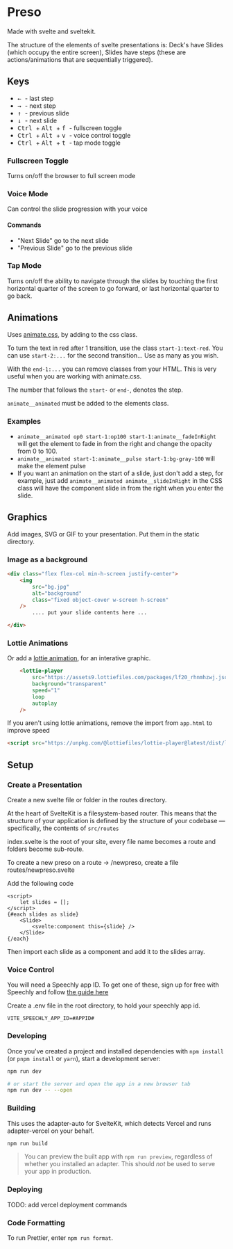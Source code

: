 # Preso

Made with svelte and sveltekit.

The structure of the elements of svelte presentations is: Deck's have Slides (which occupy the entire screen), Slides have steps (these are actions/animations that are sequentially triggered).


## Keys
- <kbd> &#8592; </kbd> - last step
- <kbd> &#8594; </kbd> - next step
- <kbd> &#8593; </kbd> -  previous slide
- <kbd> &#8595; </kbd> - next slide
- <kbd> Ctrl </kbd> + <kbd> Alt </kbd> + <kbd> f </kbd> - fullscreen toggle
- <kbd> Ctrl </kbd> + <kbd> Alt </kbd> + <kbd> v </kbd> - voice control toggle
- <kbd> Ctrl </kbd> + <kbd> Alt </kbd> + <kbd> t </kbd> - tap mode toggle

### Fullscreen Toggle
Turns on/off the browser to full screen mode

### Voice Mode
Can control the slide progression with your voice

#### Commands
- "Next Slide" go to the next slide
- "Previous Slide" go to the previous slide

### Tap Mode
Turns on/off the ability to navigate through the slides by touching the first horizontal quarter of the screen to go forward, or last horizontal quarter to go back.

## Animations 
Uses [animate.css](https://animate.style/), by adding to the css class.

To turn the text in red after 1 transition, use the class `start-1:text-red`. You can use `start-2:...` for the second transition... Use as many as you wish.

With the `end-1:...` you can remove classes from your HTML. This is very useful when you are working with animate.css.

The number that follows the `start-` or `end-`, denotes the step.

`animate__animated` must be added to the elements class.
### Examples 
- `animate__animated op0 start-1:op100 start-1:animate__fadeInRight` will get the element to fade in from the right and change the opacity from 0 to 100.
- `animate__animated start-1:animate__pulse start-1:bg-gray-100` will make the element pulse
- If you want an animation on the start of a slide, just don't add a step, for example, just add `animate__animated animate__slideInRight` in the CSS class will have the component slide in from the right when you enter the slide.
## Graphics
Add images, SVG or GIF to your presentation. Put them in the static directory.
### Image as a background

```html
<div class="flex flex-col min-h-screen justify-center">
    <img
        src="bg.jpg"
        alt="background"
        class="fixed object-cover w-screen h-screen"
    />
        .... put your slide contents here ...

</div>
```
### Lottie Animations
Or add a [lottie animation](https://lottiefiles.com/), for an interative graphic.
```html
    <lottie-player
        src="https://assets9.lottiefiles.com/packages/lf20_rhnmhzwj.json"
        background="transparent"
        speed="1"
        loop
        autoplay
    />
```

If you aren't using lottie animations, remove the import from `app.html` to improve speed
```html
<script src="https://unpkg.com/@lottiefiles/lottie-player@latest/dist/lottie-player.js"></script>
```
## Setup

### Create a Presentation

Create a new svelte file or folder in the routes directory.

At the heart of SvelteKit is a filesystem-based router. This means that the structure of your application is defined by the structure of your codebase — specifically, the contents of `src/routes`

index.svelte is the root of your site, every file name becomes a route and folders become sub-route.

To create a new preso on a route -> /newpreso, create a file routes/newpreso.svelte

Add the following code

```
<script>
    let slides = [];
</script>
{#each slides as slide}
    <Slide>
        <svelte:component this={slide} />
    </Slide>
{/each}
```

Then import each slide as a component and add it to the slides array.


### Voice Control

You will need a Speechly app ID. To get one of these, sign up for free with Speechly and follow [the guide here](https://docs.speechly.com/quick-start/stt-only/)

Create a .env file in the root directory, to hold your speechly app id.
```
VITE_SPEECHLY_APP_ID=#APPID#
```

### Developing

Once you've created a project and installed dependencies with `npm install` (or `pnpm install` or `yarn`), start a development server:

```bash
npm run dev

# or start the server and open the app in a new browser tab
npm run dev -- --open
```

### Building

This uses the adapter-auto for SvelteKit, which detects Vercel and runs adapter-vercel on your behalf.

```bash
npm run build
```

> You can preview the built app with `npm run preview`, regardless of whether you installed an adapter. This should _not_ be used to serve your app in production.

### Deploying

TODO: add vercel deployment commands

### Code Formatting

To run Prettier, enter `npm run format`.